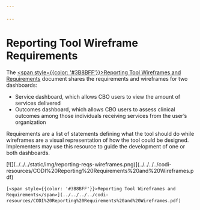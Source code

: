 ```yaml
---

---
```


# Reporting Tool Wireframe Requirements

The [<span style={{color: '#3B8BFF'}}>Reporting Tool Wireframes and Requirements</span>](../../../../codi-resources/CODI%20Reporting%20Requirements%20and%20Wireframes.pdf) document shares the requirements and wireframes for two dashboards: 

* Service dashboard, which allows CBO users to view the amount of services delivered 
* Outcomes dashboard, which allows CBO users to assess clinical outcomes among those individuals receiving services from the user’s organization  

Requirements are a list of statements defining what the tool should do while wireframes are a visual representation of how the tool could be designed. Implementers may use this resource to guide the development of one or both dashboards.  

<div style={{width: '250px'}}>
<div style={{border: "2px solid"}}>
    [![](../../../static/img/reporting-reqs-wireframes.png)](../../../../codi-resources/CODI%20Reporting%20Requirements%20and%20Wireframes.pdf) 
</div>

    [<span style={{color: '#3B8BFF'}}>Reporting Tool Wireframes and Requirements</span>](../../../../codi-resources/CODI%20Reporting%20Requirements%20and%20Wireframes.pdf)
</div>